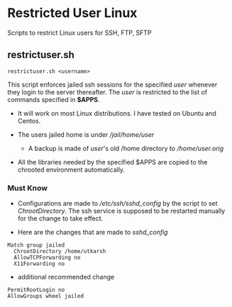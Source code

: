 Restricted User Linux
=================

Scripts to restrict Linux users for SSH, FTP, SFTP

## restrictuser.sh

~~~
restrictuser.sh <username> 
~~~

This script enforces jailed ssh sessions for the specified  *user* whenever 
they login to the server thereafter. The *user* is restricted to
the list of commands specified in **$APPS**.

- It will work on most Linux distributions. I have tested on Ubuntu and Centos.


- The users jailed home is under */jail/home/user*
    - A backup is made of *user*'s old /home directory to */home/user.orig*

- All the libraries needed by the specified $APPS are copied to the chrooted
environment automatically.

### Must Know

- Configurations are made to */etc/ssh/sshd_config* by the script to set 
*ChrootDirectory*.  The ssh service is supposed to be restarted manually for
the change to take effect.

- Here are the changes that are made to *sshd_config*
```
Match group jailed
  ChrootDirectory /home/utkarsh
  AllowTCPForwarding no
  X11Forwarding no
```
- additional recommended change
```
PermitRootLogin no
AllowGroups wheel jailed
```
